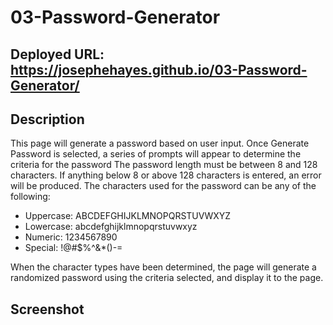 # 03-Password-Generator

## Deployed URL: https://josephehayes.github.io/03-Password-Generator/

## Description
This page will generate a password based on user input. 
Once Generate Password is selected, a series of prompts will appear to determine the criteria for the password
The password length must be between 8 and 128 characters. If anything below 8 or above 128 characters is entered, an error will be produced.
The characters used for the password can be any of the following:
* Uppercase: ABCDEFGHIJKLMNOPQRSTUVWXYZ
* Lowercase: abcdefghijklmnopqrstuvwxyz
* Numeric: 1234567890
* Special: !@#$%^&*()-=

When the character types have been determined, the page will generate a randomized password using the criteria selected, and display it to the page.

## Screenshot


